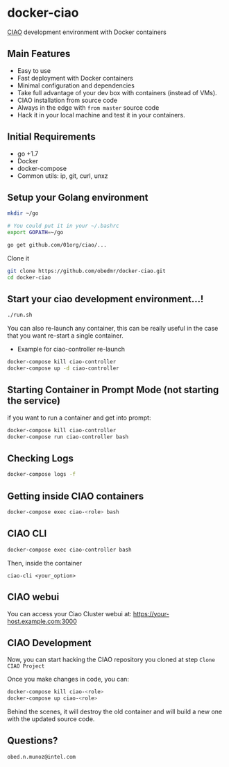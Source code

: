 docker-ciao
===========
[CIAO](https://github.com/01org/ciao) development environment  with Docker containers

## Main Features
- Easy to use
- Fast deployment with Docker containers
- Minimal configuration and dependencies
- Take full advantage of your dev box with containers (instead of VMs).
- CIAO installation from source code
- Always in the edge with `from master` source code
- Hack it in your local machine and test it in your containers.

## Initial Requirements
- go +1.7
- Docker
- docker-compose
- Common utils: ip, git, curl, unxz

## Setup your Golang environment
```bash
mkdir ~/go

# You could put it in your ~/.bashrc
export GOPATH=~/go

go get github.com/01org/ciao/...
```

Clone it
```bash
git clone https://github.com/obedmr/docker-ciao.git
cd docker-ciao
```

## Start your ciao development environment...!
```bash
./run.sh
```
You can also re-launch any container, this can be really useful in the case that you want re-start a single container.
- Example for ciao-controller re-launch

```bash
docker-compose kill ciao-controller
docker-compose up -d ciao-controller
```

## Starting Container in Prompt Mode (not starting the service)
if you want to run a container and get into prompt:
```bash
docker-compose kill ciao-controller
docker-compose run ciao-controller bash
```

## Checking Logs
```bash
docker-compose logs -f
```

## Getting inside CIAO containers
```bash
docker-compose exec ciao-<role> bash
```

CIAO CLI
--------
```bash
docker-compose exec ciao-controller bash
```

Then, inside the container
```
ciao-cli <your_option>
```

<WIP>CIAO webui
----------
You can access your Ciao Cluster webui at:
https://your-host.example.com:3000

CIAO Development
----------------
Now, you can start hacking the CIAO repository you cloned at step ``Clone CIAO Project``

Once you make changes in code, you can:
```bash
docker-compose kill ciao-<role>
docker-compose up ciao-<role>
```
Behind the scenes, it will destroy the old container and will build a new one
with the updated source code.

## Questions?
```
obed.n.munoz@intel.com
```
